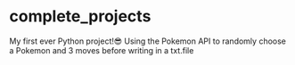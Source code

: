 # complete_projects


My first ever Python project!😎
Using the Pokemon API to randomly choose a Pokemon and 3 moves before writing in a txt.file
